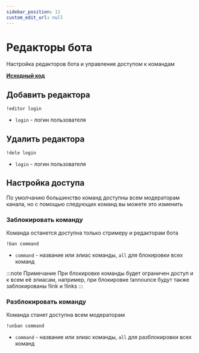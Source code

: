 ```yaml
---
sidebar_position: 11
custom_edit_url: null
---
```


# Редакторы бота

Настройка редакторов бота и управление доступом к командам

**[Исходный код](https://github.com/Relanit/ModBoty/blob/master/ModBoty/cogs/editors.py)**

## Добавить редактора
`!editor login`
- `login` - логин пользователя

## Удалить редактора
`!dele login`
- `login` - логин пользователя

## Настройка доступа

По умолчанию большинство команд доступны всем модераторам канала, но с помощью следующих команд вы можете это изменить

### Заблокировать команду
Команда останется доступна только стримеру и редакторам бота

`!ban command`
- `command` - название или элиас команды, `all` для блокировки всех команд

:::note Примечание
При блокировке команды будет ограничен доступ и к всем её элиасам, например, при блокировке !announce будут также заблокированы !link и !links
:::

### Разблокировать команду
Команда станет доступна всем модераторам

`!unban command`
- `command` - название или элиас команды, `all` для разблокировки всех команд
